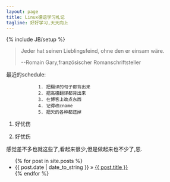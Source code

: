 ```yaml
---
layout: page
title: Linux德语学习札记
tagline: 好好学习,天天向上
---
```

{% include JB/setup %}

>Jeder hat seinen Lieblingsfeind, ohne den er einsam wäre.
>
> --Romain Gary,französischer Romanschriftsteller

最近的schedule:

				1. 把翻译的句子都背出来
				2. 把高德翻译都背出来
				3. 在博客上改点东西
				4. 记得改cname
				5. 把欠的各种都还掉

1.  好忧伤



2.  好忧伤


感觉差不多也就这些了,看起来很少,但是做起来也不少了,恩.

<ul class="posts">
  {% for post in site.posts %}
    <li><span>{{ post.date | date_to_string }}</span> &raquo; <a href="{{ BASE_PATH }}{{ post.url }}">{{ post.title }}</a></li>
  {% endfor %}
</ul>
